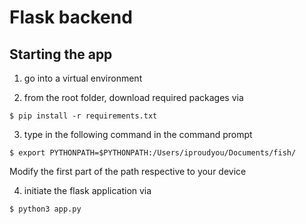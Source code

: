 <!-- @format -->

# Flask backend

## Starting the app

1. go into a virtual environment

2. from the root folder, download required packages via

```
$ pip install -r requirements.txt
```

3. type in the following command in the command prompt
```
$ export PYTHONPATH=$PYTHONPATH:/Users/iproudyou/Documents/fish/
```
Modify the first part of the path respective to your device

4. initiate the flask application via

```
$ python3 app.py
```
